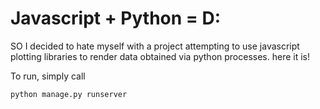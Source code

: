 # Javascript + Python = D:

SO I decided to hate myself with a project attempting to use javascript plotting libraries to render data obtained via python processes. here it is!

To run, simply call

``` shell
python manage.py runserver
```
